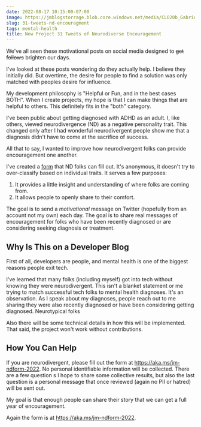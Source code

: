 ```yaml
---
date: 2022-08-17 10:15:00-07:00
image: https://jmblogstorrage.blob.core.windows.net/media/CLO20b_Gabriel_Jordan_outside_001.jpg
slug: 31-tweets-nd-encouragment
tags: mental-health
title: New Project 31 Tweets of Neurodiverse Encouragement
---
```


We've all seen these motivational posts on social media designed to <strike>get follows</strike> brighten our days.

I've looked at these posts wondering do they actually help. I believe they initially did. But overtime, the desire for people to find a solution was only matched with peoples desire for influence. 

My development philosophy is "Helpful or Fun, and in the best cases BOTH". When I create projects, my hope is that I can make things that are helpful to others. This definitely fits in the "both" category.

I've  been public about getting diagnosed with ADHD  as an adult. I, like others, viewed neurodivergence (ND) as a negative personality trait. This changed only after I had wonderful neurodivergent people show me that a diagnosis didn't have to come at the sacrifice of success.

All that to say, I wanted to improve how neurodivergent folks can provide encouragement one another. 

I've created a [form](https://aka.ms/jm-ndform-2022) that ND folks can fill out. It's anonymous, it doesn't try to over-classify based on individual traits. It serves a few purposes:

1. It provides a little insight and understanding of where folks are coming from.
2. It allows people to openly share to their comfort. 

The goal is to send a _motivational_ message on Twitter (hopefully from an account not my own) each day. The goal is to share real messages of encouragement for folks who have been recently diagnosed or are considering seeking diagnosis or treatment.

## Why Is This on a Developer Blog

First of all, developers are people, and mental health is one of the biggest reasons people exit tech.

I've learned that many folks (including myself) got into tech without knowing they were neurodivergent. This isn't a blanket statement or me trying to match successful tech folks to mental health diagnoses. It's an observation. As I speak about my diagnoses, people reach out to me sharing they were also recently diagnosed or have been considering getting diagnosed. Neurotypical folks 

Also there will be some technical details in how this will be implemented. That said, the project won't work without contributions.

## How You Can Help

If you are neurodivergent, please fill out the form at <https://aka.ms/jm-ndform-2022>. No personal identifiable information will be collected. There are a few question s I hope to share some collective results, but also the last question is a personal message that once reviewed (again no PII or hatred) will be sent out.

My goal is that enough people can share their story that we can get a full year of encouragement.

Again the form is at <https://aka.ms/jm-ndform-2022>.